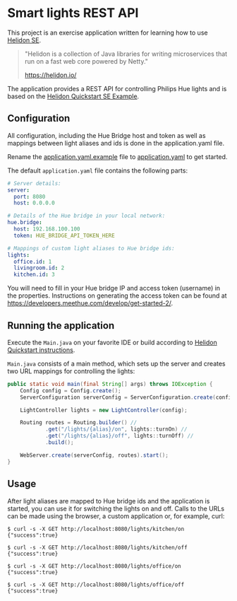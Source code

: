 # Smart lights REST API

This project is an exercise application written for learning how to use [Helidon SE](https://helidon.io/).

> "Helidon is a collection of Java libraries for writing microservices that run on a fast web core powered by Netty."
>
> https://helidon.io/ 

The application provides a REST API for controlling Philips Hue lights and is based on the [Helidon Quickstart SE Example](https://github.com/oracle/helidon/tree/master/examples/quickstarts/helidon-quickstart-se).

## Configuration

All configuration, including the Hue Bridge host and token as well as mappings between light aliases and ids is done in the application.yaml file.

Rename the [application.yaml.example](src/main/resources/application.yaml.example) file to [application.yaml](src/main/resources/application.yaml) to get started. 

The default `application.yaml` file contains the following parts:

```yaml
# Server details:
server:
  port: 8080
  host: 0.0.0.0

# Details of the Hue bridge in your local network:
hue.bridge:
  host: 192.168.100.100
  token: HUE_BRIDGE_API_TOKEN_HERE

# Mappings of custom light aliases to Hue bridge ids:
lights:
  office.id: 1
  livingroom.id: 2
  kitchen.id: 3
```

You will need to fill in your Hue bridge IP and access token (username) in the properties. Instructions on generating the access token can be found at https://developers.meethue.com/develop/get-started-2/.


## Running the application

Execute the `Main.java` on your favorite IDE or build according to [Helidon Quickstart instructions](https://github.com/oracle/helidon/tree/master/examples/quickstarts/helidon-quickstart-se).

`Main.java` consists of a main method, which sets up the server and creates two URL mappings for controlling the lights:

```java
public static void main(final String[] args) throws IOException {
    Config config = Config.create();
    ServerConfiguration serverConfig = ServerConfiguration.create(config.get("server"));

    LightController lights = new LightController(config);

    Routing routes = Routing.builder() //
            .get("/lights/{alias}/on", lights::turnOn) //
            .get("/lights/{alias}/off", lights::turnOff) //
            .build();

    WebServer.create(serverConfig, routes).start();
}
```

## Usage

After light aliases are mapped to Hue bridge ids and the application is started, you can use it for switching the lights on and off. Calls to the URLs can be made using the browser, a custom application or, for example, curl:  

```
$ curl -s -X GET http://localhost:8080/lights/kitchen/on
{"success":true}

$ curl -s -X GET http://localhost:8080/lights/kitchen/off
{"success":true}

$ curl -s -X GET http://localhost:8080/lights/office/on
{"success":true}

$ curl -s -X GET http://localhost:8080/lights/office/off
{"success":true}
```

